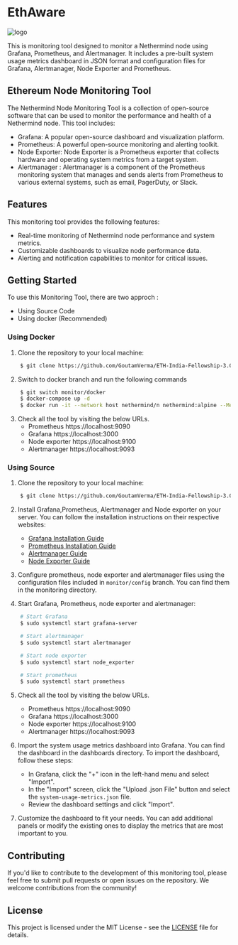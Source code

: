 # EthAware
![logo](https://user-images.githubusercontent.com/66783850/230303630-294be86b-5e90-4a3a-bcfa-9b5b06648d42.png)

This is monitoring tool designed to monitor a Nethermind node using Grafana, Prometheus, and Alertmanager. It includes a pre-built system usage metrics dashboard in JSON format and configuration files for Grafana, Alertmanager, Node Exporter and Prometheus.

## Ethereum Node Monitoring Tool
The Nethermind Node Monitoring Tool is a collection of open-source software that can be used to monitor the performance and health of a Nethermind node. This tool includes:

- Grafana: A popular open-source dashboard and visualization platform.
- Prometheus: A powerful open-source monitoring and alerting toolkit.
- Node Exporter: Node Exporter is a Prometheus exporter that collects hardware and operating system metrics from a target system.
- Alertmanager : Alertmanager is a component of the Prometheus monitoring system that manages and sends alerts from Prometheus to various external systems, such as email, PagerDuty, or Slack.

## Features
This monitoring tool provides the following features:
- Real-time monitoring of Nethermind node performance and system metrics.
- Customizable dashboards to visualize node performance data.
- Alerting and notification capabilities to monitor for critical issues.

## Getting Started
To use this Monitoring Tool, there are two approch :
- Using Source Code
- Using docker (Recommended)

### Using Docker 
1. Clone the repository to your local machine:
```bash
    $ git clone https://github.com/GoutamVerma/ETH-India-Fellowship-3.0.git
```

2. Switch to docker branch and run the following commands
```bash
    $ git switch monitor/docker
    $ docker-compose up -d
    $ docker run -it --network host nethermind/n nethermind:alpine --Metrics.Enabled true
```
3. Check all the tool by visiting the below URLs.
    - Prometheus     https://localhost:9090
    - Grafana        https://localhost:3000
    - Node exporter  https://localhost:9100
    - Alertmanager   https://localhost:9093

### Using Source
1. Clone the repository to your local machine:
```bash
    $ git clone https://github.com/GoutamVerma/ETH-India-Fellowship-3.0.git
```
2. Install Grafana,Prometheus, Alertmanager and Node exporter on your server. You can follow the installation instructions on their respective websites:
    -   [Grafana Installation Guide](https://grafana.com/docs/grafana/latest/setup-grafana/installation/)
    -   [Prometheus Installation Guide](https://prometheus.io/docs/prometheus/latest/installation/)
    -   [Alertmanager Guide](https://prometheus.io/docs/alerting/latest/alertmanager/)
    -   [Node Exporter Guide](https://prometheus.io/docs/guides/node-exporter/)

3. Configure prometheus, node exporter and alertmanager files using the configuration files included in `monitor/config` branch. You can find them in the monitoring directory.

4. Start Grafana, Prometheus, node exporter and alertmanager:
```bash
    # Start Grafana
    $ sudo systemctl start grafana-server

    # Start alertmanager
    $ sudo systemctl start alertmanager

    # Start node exporter
    $ sudo systemctl start node_exporter

    # Start prometheus
    $ sudo systemctl start prometheus

```
5. Check all the tool by visiting the below URLs.
    - Prometheus     https://localhost:9090
    - Grafana        https://localhost:3000
    - Node exporter  https://localhost:9100
    - Alertmanager   https://localhost:9093 


6. Import the system usage metrics dashboard into Grafana. You can find the dashboard in the dashboards directory. To import the dashboard, follow these steps:
    
    -   In Grafana, click the "+" icon in the left-hand menu and select "Import".
    -   In the "Import" screen, click the "Upload .json File" button and select the `system-usage-metrics.json` file.
    -   Review the dashboard settings and click "Import".

6. Customize the dashboard to fit your needs. You can add additional panels or modify the existing ones to display the metrics that are most important to you.

## Contributing

If you'd like to contribute to the development of this monitoring tool, please feel free to submit pull requests or open issues on the repository. We welcome contributions from the community!

## License
This project is licensed under the MIT License - see the [LICENSE](https://github.com/GoutamVerma/ETH-India-Fellowship-3.0/blob/main/License.txt) file for details.
